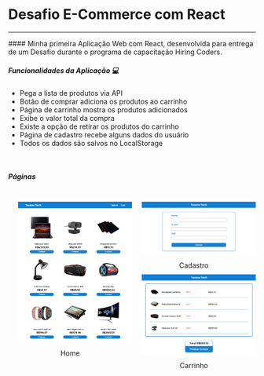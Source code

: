 # Desafio E-Commerce com React
<hr>
#### Minha primeira Aplicação Web com React, desenvolvida para entrega de um Desafio durante o programa de capacitação Hiring Coders.

<br>

##### Funcionalidades da Aplicação :computer:

* Pega a lista de produtos via API
* Botão de comprar adiciona os produtos ao carrinho
* Página de carrinho mostra os produtos adicionados
* Exibe o valor total da compra
* Existe a opção de retirar os produtos do carrinho
* Página de cadastro recebe alguns dados do usuário
* Todos os dados são salvos no LocalStorage

<br>

##### Páginas

<div style="display:flex">
    <div style="width: 50%; margin: 10px">
        <img src="/imagens/tela1.PNG" width="350px" style="margin:10px">
        <center>Home</center>
    </div>
    <div style="width:50%; margin: 10px">
        <img src="/imagens/tela3.PNG" width="350px" style="margin:10px">
        <center>Cadastro</center>
        <img src="/imagens/tela2.PNG" width="350px" style="margin:10px">
        <center>Carrinho</center>
    </div>
</div>
